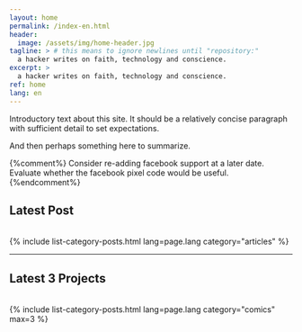 ```yaml
---
layout: home
permalink: /index-en.html
header:
  image: /assets/img/home-header.jpg
tagline: > # this means to ignore newlines until "repository:"
  a hacker writes on faith, technology and conscience.
excerpt: >
  a hacker writes on faith, technology and conscience.
ref: home
lang: en
---
```


Introductory text about this site.  It should be a relatively concise paragraph with sufficient detail to set expectations.

And then perhaps something here to summarize.

{%comment%}
Consider re-adding facebook support at a later date.
Evaluate whether the facebook pixel code would be useful.
{%endcomment%}

<h2>Latest Post</h2>
<div>&nbsp;</div>
{% include list-category-posts.html lang=page.lang category="articles" %}

---

<h2>Latest 3 Projects</h2>
<div>&nbsp;</div>
{% include list-category-posts.html lang=page.lang category="comics" max=3 %}

